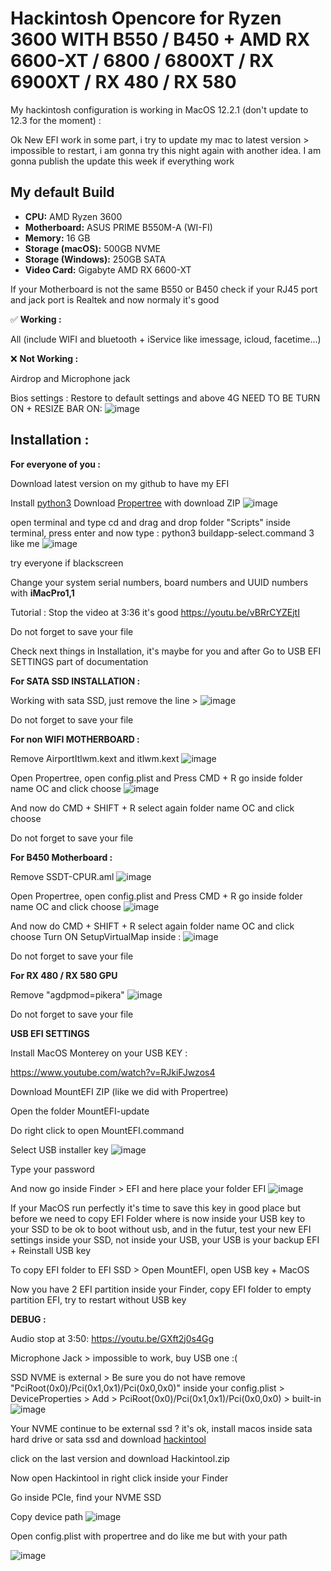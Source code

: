 # Hackintosh Opencore for Ryzen 3600 WITH B550 / B450 + AMD RX 6600-XT / 6800 / 6800XT / RX 6900XT / RX 480 / RX 580
My hackintosh configuration is working in MacOS 12.2.1 (don't update to 12.3 for the moment) : 

Ok New EFI work in some part, i try to update my mac to latest version > impossible to restart, i am gonna try this night again with another idea. I am gonna publish the update this week if everything work

## My default Build

* **CPU:** AMD Ryzen 3600
* **Motherboard:** ASUS PRIME B550M-A (WI-FI)
* **Memory:** 16 GB
* **Storage (macOS):** 500GB NVME
* **Storage (Windows):** 250GB SATA
* **Video Card:** Gigabyte AMD RX 6600-XT

If your Motherboard is not the same B550 or B450 check if your RJ45 port and jack port is Realtek and now normaly it's good

✅ **Working :**

All (include WIFI and bluetooth + iService like imessage, icloud, facetime...)

❌ **Not Working :**

Airdrop and Microphone jack

Bios settings :
Restore to default settings and above 4G NEED TO BE TURN ON + RESIZE BAR ON:
![image](https://user-images.githubusercontent.com/17613028/145913588-a78efc7a-dfaf-47d7-b35d-1b25f42d8231.png)


## Installation :
**For everyone of you :**

Download latest version on my github to have my EFI

Install [python3](https://www.python.org/downloads/ "python3")
Download [Propertree](https://github.com/corpnewt/ProperTree "Propertree") with download ZIP
![image](https://user-images.githubusercontent.com/17613028/145912137-d2ee52d7-760a-45a6-856f-f3bed810654c.png)

open terminal and type cd and drag and drop folder "Scripts" inside terminal, press enter and now type : python3 buildapp-select.command
3 like me ![image](https://user-images.githubusercontent.com/17613028/145912648-151dd5f8-863e-4266-a166-44306bb93119.png)

try everyone if blackscreen

Change your system serial numbers, board numbers and UUID numbers with **iMacPro1,1**

Tutorial :
Stop the video at 3:36 it's good https://youtu.be/vBRrCYZEjtI

Do not forget to save your file

Check next things in Installation, it's maybe for you and after Go to USB EFI SETTINGS part of documentation

**For SATA SSD INSTALLATION :**

Working with sata SSD, just remove the line >
![image](https://user-images.githubusercontent.com/17613028/145910303-7ec1593c-1af7-4a2e-a951-0f325e5886f7.png)

Do not forget to save your file

**For non WIFI MOTHERBOARD :**

Remove AirportItlwm.kext and itlwm.kext  ![image](https://user-images.githubusercontent.com/17613028/145911904-08751532-eca4-4f2e-8fdd-74984eba6bf7.png)

Open Propertree, open config.plist and Press CMD + R go inside folder name OC and click choose
![image](https://user-images.githubusercontent.com/17613028/145913301-b62ddcc1-f7a0-4d5d-8225-01c6b457dba8.png)

And now do CMD + SHIFT + R select again folder name OC and click choose

Do not forget to save your file

**For B450 Motherboard :**

Remove SSDT-CPUR.aml
![image](https://user-images.githubusercontent.com/17613028/145916554-06b24c6b-d3aa-4b9c-87ed-a6a2930ec570.png)

Open Propertree, open config.plist and Press CMD + R go inside folder name OC and click choose
![image](https://user-images.githubusercontent.com/17613028/145913301-b62ddcc1-f7a0-4d5d-8225-01c6b457dba8.png)

And now do CMD + SHIFT + R select again folder name OC and click choose
Turn ON SetupVirtualMap inside :
![image](https://user-images.githubusercontent.com/17613028/145916805-f075d77e-7234-481a-a80e-d8684e322ec1.png)

Do not forget to save your file

**For RX 480 / RX 580 GPU**

Remove "agdpmod=pikera"
![image](https://user-images.githubusercontent.com/17613028/145915060-718005df-c23e-41bc-9756-b93db8c72fdf.png)

Do not forget to save your file

**USB EFI SETTINGS**

Install MacOS Monterey on your USB KEY :

https://www.youtube.com/watch?v=RJkiFJwzos4

Download MountEFI ZIP (like we did with Propertree)

Open the folder MountEFI-update

Do right click to open MountEFI.command

Select USB installer key
![image](https://user-images.githubusercontent.com/17613028/145914385-900d8481-ac65-4f3f-9870-8a1cb619d8da.png)

Type your password

And now go inside Finder > EFI and here place your folder EFI
![image](https://user-images.githubusercontent.com/17613028/145914475-82171215-c8ee-4289-8a44-31d0c7fb8b5e.png)

If your MacOS run perfectly it's time to save this key in good place but before we need to copy EFI Folder where is now inside your USB key to your SSD to be ok to boot without usb, and in the futur, test your new EFI settings inside your SSD, not inside your USB, your USB is your backup EFI + Reinstall USB key

To copy EFI folder to EFI SSD > Open MountEFI, open USB key + MacOS

Now you have 2 EFI partition inside your Finder, copy EFI folder to empty partition EFI, try to restart without USB key


**DEBUG :**

Audio stop at 3:50: https://youtu.be/GXft2j0s4Gg

Microphone Jack > impossible to work, buy USB one :(

SSD NVME is external > Be sure you do not have remove "PciRoot(0x0)/Pci(0x1,0x1)/Pci(0x0,0x0)" inside your config.plist > DeviceProperties > Add > PciRoot(0x0)/Pci(0x1,0x1)/Pci(0x0,0x0) > built-in
![image](https://user-images.githubusercontent.com/17613028/145917296-9b49f957-424c-4e38-bb6c-0c9d2d0a0e71.png)

Your NVME continue to be external ssd ? it's ok, install macos inside sata hard drive or sata ssd and download [hackintool](https://github.com/headkaze/Hackintool/tagshttp:// "hackintool")

click on the last version and download Hackintool.zip

Now open Hackintool in right click inside your Finder

Go inside PCIe, find your NVME SSD

Copy device path
![image](https://user-images.githubusercontent.com/17613028/145917923-6bc78dad-ad6e-4eaa-9ef2-8fb293c1df85.png)

Open config.plist with propertree and do like me but with your path

![image](https://user-images.githubusercontent.com/17613028/145918147-db118db0-7726-40aa-8726-b9d2861b6b08.png)

